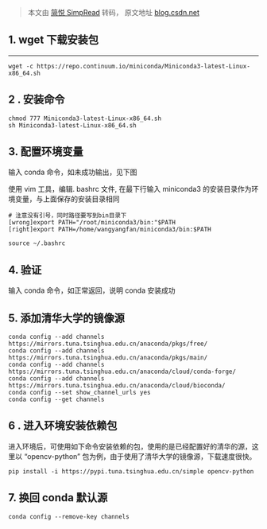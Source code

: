> 本文由 [简悦 SimpRead](http://ksria.com/simpread/) 转码， 原文地址 [blog.csdn.net](https://blog.csdn.net/qq_38627475/article/details/104503895)

## **1.  wget 下载安装包**

--------------

```
wget -c https://repo.continuum.io/miniconda/Miniconda3-latest-Linux-x86_64.sh
```

**2 . 安装命令**
------------

```
chmod 777 Miniconda3-latest-Linux-x86_64.sh
sh Miniconda3-latest-Linux-x86_64.sh
```

## **3. 配置环境变量**

输入 conda 命令，如未成功输出，见下图  

使用 vim 工具，编辑. bashrc 文件, 在最下行输入 miniconda3 的安装目录作为环境变量，与上面保存的安装目录相同

```
# 注意没有引号，同时路径要写到bin目录下
[wrong]export PATH="/root/miniconda3/bin:"$PATH
[right]export PATH=/home/wangyangfan/miniconda3/bin:$PATH
```

```
source ~/.bashrc
```

## **4. 验证**

输入 conda 命令，如正常返回，说明 conda 安装成功  

**5. 添加清华大学的镜像源**
--------------

```
conda config --add channels https://mirrors.tuna.tsinghua.edu.cn/anaconda/pkgs/free/
conda config --add channels https://mirrors.tuna.tsinghua.edu.cn/anaconda/pkgs/main/
conda config --add channels https://mirrors.tuna.tsinghua.edu.cn/anaconda/cloud/conda-forge/
conda config --add channels https://mirrors.tuna.tsinghua.edu.cn/anaconda/cloud/bioconda/
conda config --set show_channel_urls yes 
conda config --get channels
```

**6 . 进入环境安装依赖包**
-------------

进入环境后，可使用如下命令安装依赖的包，使用的是已经配置好的清华的源，这里以 “opencv-python” 包为例，由于使用了清华大学的镜像源，下载速度很快。

```
pip install -i https://pypi.tuna.tsinghua.edu.cn/simple opencv-python
```

## **7. 换回 conda 默认源**

```
conda config --remove-key channels
```